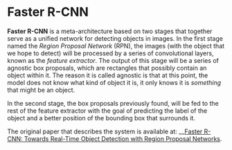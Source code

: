 # Faster R-CNN

**Faster R-CNN** is a meta-architecture based on two stages that together serve as a unified network for detecting objects in images. In the first stage named the _Region Proposal Network_ \(RPN\), the images \(with the object that we hope to detect\) will be processed by a series of convolutional layers, known as the _feature extractor_. The output of this stage will be a series of agnostic box proposals, which are rectangles that possibly contain an object within it. The reason it is called agnostic is that at this point, the model does not know what kind of object it is, it only knows it is _something_ that might be an object.

In the second stage, the box proposals previously found, will be fed to the rest of the feature extractor with the goal of predicting the label of the object and a better position of the bounding box that surrounds it.

The original paper that describes the system is available at: __[Faster R-CNN: Towards Real-Time Object Detection with Region Proposal Networks](https://arxiv.org/pdf/1506.01497.pdf).

